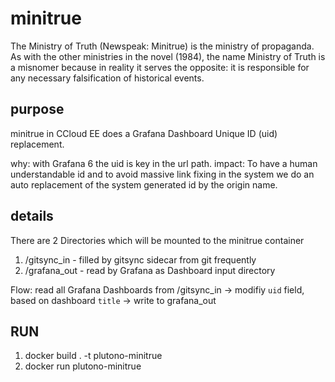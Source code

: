 # minitrue

The Ministry of Truth (Newspeak: Minitrue) is the ministry of propaganda. As with the other ministries in the novel (1984), the name Ministry of Truth is a misnomer because in reality it serves the opposite: it is responsible for any necessary falsification of historical events.

## purpose

minitrue in CCloud EE does a Grafana Dashboard Unique ID (uid) replacement.

why: with Grafana 6 the uid is key in the url path.
impact: To have a human understandable id and to avoid massive link fixing in the system we do an auto replacement of the system generated id by the origin name.    

## details

There are 2 Directories which will be mounted to the minitrue container

  1. /gitsync_in - filled by gitsync sidecar from git frequently
  2. /grafana_out - read by Grafana as Dashboard input directory

Flow: read all Grafana Dashboards from /gitsync_in -> modifiy `uid` field, based on dashboard `title` -> write to grafana_out

## RUN

1. docker build . -t plutono-minitrue
2. docker run plutono-minitrue
